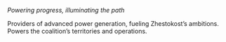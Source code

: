 *Powering progress, illuminating the path*

Providers of advanced power generation, fueling Zhestokost’s ambitions.
Powers the coalition’s territories and operations.